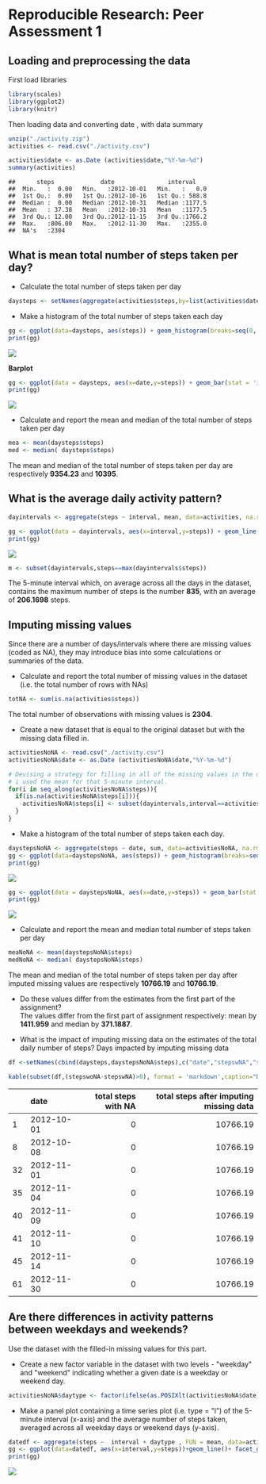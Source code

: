 # Reproducible Research: Peer Assessment 1



## Loading and preprocessing the data

First load libraries

```r
library(scales)
library(ggplot2)
library(knitr)
```

Then loading data and converting date , with data summary

```r
unzip("./activity.zip")
activities <- read.csv("./activity.csv")

activities$date <- as.Date (activities$date,"%Y-%m-%d")
summary(activities)
```

```
##      steps             date               interval     
##  Min.   :  0.00   Min.   :2012-10-01   Min.   :   0.0  
##  1st Qu.:  0.00   1st Qu.:2012-10-16   1st Qu.: 588.8  
##  Median :  0.00   Median :2012-10-31   Median :1177.5  
##  Mean   : 37.38   Mean   :2012-10-31   Mean   :1177.5  
##  3rd Qu.: 12.00   3rd Qu.:2012-11-15   3rd Qu.:1766.2  
##  Max.   :806.00   Max.   :2012-11-30   Max.   :2355.0  
##  NA's   :2304
```



## What is mean total number of steps taken per day?

* Calculate the total number of steps taken per day

```r
daysteps <- setNames(aggregate(activities$steps,by=list(activities$date),sum,na.rm=T),c("date","steps"))
```

*  Make a histogram of the total number of steps taken each day  

```r
gg <- ggplot(data=daysteps, aes(steps)) + geom_histogram(breaks=seq(0, 25000, by=5000),alpha=.5,col="white") + labs(title = "Histogram - Total daily number of steps")
print(gg)
```

![](figures/histogram_steps_by_day-1.png)<!-- -->

**Barplot**

```r
gg <- ggplot(data = daysteps, aes(x=date,y=steps)) + geom_bar(stat = 'identity') + scale_x_date(date_breaks = '1 week',date_labels = "%b %d") + labs(title = "Barplot - Total daily number of steps")
print(gg)
```

![](figures/barplot_steps_by_day-1.png)<!-- -->


* Calculate and report the mean and median of the total number of steps taken per day

```r
mea <- mean(daysteps$steps)
med <- median( daysteps$steps)
```
The mean and median of the total number of steps taken per day are respectively **9354.23** and **10395**.

## What is the average daily activity pattern?


```r
dayintervals <- aggregate(steps ~ interval, mean, data=activities, na.rm=T)

gg <- ggplot(data = dayintervals, aes(x=interval,y=steps)) + geom_line() + labs(title = "average daily activity pattern - steps per interval")
print(gg)
```

![](figures/plot_average_daily_activitiy_pattern-1.png)<!-- -->



```r
m <- subset(dayintervals,steps==max(dayintervals$steps))
```
The 5-minute interval which, on average across all the days in the dataset, contains the maximum number of steps is the number **835**, with an average of **206.1698** steps.

## Imputing missing values
Since there are a number of days/intervals where there are missing values (coded as NA), they  may introduce bias into some calculations or summaries of the data.

* Calculate and report the total number of missing values in the dataset (i.e. the total number of rows with NAs)

```r
totNA <- sum(is.na(activities$steps))
```
The total number of observations with missing values is **2304**.

* Create a new dataset that is equal to the original dataset but with the missing data filled in.

```r
activitiesNoNA <- read.csv("./activity.csv")
activitiesNoNA$date <- as.Date (activitiesNoNA$date,"%Y-%m-%d")

# Devising a strategy for filling in all of the missing values in the dataset,
# i used the mean for that 5-minute interval.
for(i in seq_along(activitiesNoNA$steps)){
  if(is.na(activitiesNoNA$steps[i])){
    activitiesNoNA$steps[i] <- subset(dayintervals,interval==activitiesNoNA$interval[i])[,2]
  }
}
```

* Make a histogram of the total number of steps taken each day.  

```r
daystepsNoNA <- aggregate(steps ~ date, sum, data=activitiesNoNA, na.rm=T)
gg <- ggplot(data=daystepsNoNA, aes(steps)) + geom_histogram(breaks=seq(0, 25000, by=5000),alpha=.5,col="white") + labs(title = "Histogram - Total daily number of steps ")
print(gg)
```

![](figures/histogram_steps_per_day_with_imputed_values-1.png)<!-- -->


```r
gg <- ggplot(data = daystepsNoNA, aes(x=date,y=steps)) + geom_bar(stat = 'identity') + scale_x_date(date_breaks = '1 week',date_labels = "%b %d") + labs(title = "Barplot - Total daily number of steps - with imputed values")
print(gg)
```

![](figures/barplot_steps_per_day_with_imputed_values-1.png)<!-- -->

* Calculate and report the mean and median total number of steps taken per day

```r
meaNoNA <- mean(daystepsNoNA$steps)
medNoNA <- median( daystepsNoNA$steps)
```
The mean and median of the total number of steps taken per day after imputed missing values are respectively **10766.19** and **10766.19**.

* Do these values differ from the estimates from the first part of the assignment?  
The values differ from the first part of assignment respectively: mean by **1411.959** and median by **371.1887**.


* What is the impact of imputing missing data on the estimates of the total daily number of steps?
Days impacted by imputing missing data  

```r
df <-setNames(cbind(daysteps,daystepsNoNA$steps),c("date","stepswNA","stepswoNA")) 

kable(subset(df,(stepswoNA-stepswNA)>0), format = 'markdown',caption="Days impacted by imputing missing data",col.names = c("date","total steps with NA","total steps after imputing missing data")) 
```



|   |date       | total steps with NA| total steps after imputing missing data|
|:--|:----------|-------------------:|---------------------------------------:|
|1  |2012-10-01 |                   0|                                10766.19|
|8  |2012-10-08 |                   0|                                10766.19|
|32 |2012-11-01 |                   0|                                10766.19|
|35 |2012-11-04 |                   0|                                10766.19|
|40 |2012-11-09 |                   0|                                10766.19|
|41 |2012-11-10 |                   0|                                10766.19|
|45 |2012-11-14 |                   0|                                10766.19|
|61 |2012-11-30 |                   0|                                10766.19|

## Are there differences in activity patterns between weekdays and weekends?

Use the dataset with the filled-in missing values for this part.

* Create a new factor variable in the dataset with two levels - "weekday" and "weekend" indicating whether a given date is a weekday or weekend day.


```r
activitiesNoNA$daytype <- factor(ifelse(as.POSIXlt(activitiesNoNA$date)$wday %in% c(0,6),"weekend","weekday"))
```

* Make a panel plot containing a time series plot (i.e. type = "l") of the 5-minute interval (x-axis) and the average number of steps taken, averaged across all weekday days or weekend days (y-axis). 


```r
datedf <- aggregate(steps ~  interval + daytype , FUN = mean, data=activitiesNoNA)
gg <- ggplot(data=datedf, aes(x=interval,y=steps))+geom_line()+ facet_grid(daytype~.)
print(gg)
```

![](figures/panel_plot_on_daytype-1.png)<!-- -->
